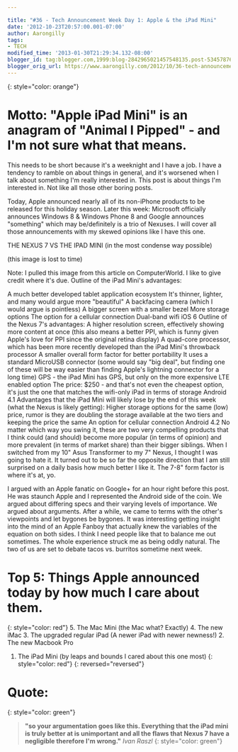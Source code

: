 ```yaml
---

title: "#36 - Tech Announcement Week Day 1: Apple & the iPad Mini"
date: '2012-10-23T20:57:00.001-07:00'
author: Aarongilly
tags:
- TECH
modified_time: '2013-01-30T21:29:34.132-08:00'
blogger_id: tag:blogger.com,1999:blog-2842965021457548135.post-5345787649633343243
blogger_orig_url: https://www.aarongilly.com/2012/10/36-tech-announcement-week-day-1-apple.html
---
```


{: style="color: orange"}
# Motto: "Apple iPad Mini" is an anagram of "Animal I Pipped" - and I'm not sure what that means.

This needs to be short because it's a weeknight and I have a job. I have a tendency to ramble on about things in general, and it's worsened when I talk about something I'm really interested in. This post is about things I'm interested in. Not like all those other boring posts.

Today, Apple announced nearly all of its non-iPhone products to be released for this holiday season. Later this week: Microsoft officially announces Windows 8 & Windows Phone 8 and Google announces "something" which may be/definitely is a trio of Nexuses. I will cover all those announcements with my skewed opinions like I have this one.

THE NEXUS 7 VS THE IPAD MINI (in the most condense way possible)

(this image is lost to time)

Note: I pulled this image from this article on ComputerWorld. I like to give credit where it's due.
Outline of the iPad Mini's advantages:

A much better developed tablet application ecosystem
It's thinner, lighter, and many would argue more "beautiful"
A backfacing camera (which I would argue is pointless)
A bigger screen with a smaller bezel
More storage options
The option for a cellular connection
Dual-band wifi
iOS 6
Outline of the Nexus 7's advantages:
A higher resolution screen, effectively showing more content at once (this also means a better PPI, which is funny given Apple's love for PPI since the original retina display)
A quad-core processor, which has been more recently developed than the iPad Mini's throwback processor
A smaller overall form factor for better portability
It uses a standard MicroUSB connector (some would say "big deal", but finding one of these will be way easier than finding Apple's lightning connector for a long time)
GPS - the iPad Mini has GPS, but only on the more expensive LTE enabled option
The price: $250 - and that's not even the cheapest option, it's just the one that matches the wifi-only iPad in terms of storage
Android 4.1
Advantages that the iPad Mini will likely lose by the end of this week (what the Nexus is likely getting):
Higher storage options for the same (low) price, rumor is they are doubling the storage available at the two tiers and keeping the price the same
An option for cellular connection
Android 4.2
No matter which way you swing it, these are two very compelling products that I think could (and should) become more popular (in terms of opinion) and more prevalent (in terms of market share) than their bigger siblings. When I switched from my 10" Asus Transformer to my 7" Nexus, I thought I was going to hate it. It turned out to be so far the opposite direction that I am still surprised on a daily basis how much better I like it. The 7-8" form factor is where it's at, yo.

I argued with an Apple fanatic on Google+ for an hour right before this post. He was staunch Apple and I represented the Android side of the coin. We argued about differing specs and their varying levels of importance. We argued about arguments. After a while, we came to terms with the other's viewpoints and let bygones be bygones. It was interesting getting insight into the mind of an Apple Fanboy that actually knew the variables of the equation on both sides. I think I need people like that to balance me out sometimes. The whole experience struck me as being oddly natural. The two of us are set to debate tacos vs. burritos sometime next week.

# Top 5: Things Apple announced today by how much I care about them.
{: style="color: red"}
5. The Mac Mini (the Mac what? Exactly)
4. The new iMac
3. The upgraded regular iPad (A newer iPad with newer newness!)
2. The new Macbook Pro
1. The iPad Mini (by leaps and bounds I cared about this one most)
{: style="color: red"}
{: reversed="reversed"}

# Quote:
{: style="color: green"}
> **"so your argumentation goes like this. Everything that the iPad mini is truly better at is unimportant and all the flaws that Nexus 7 have a negligible therefore I'm wrong."**
<cite>Ivan Raszl</cite>
{: style="color: green"}